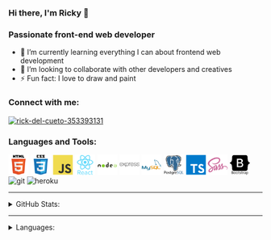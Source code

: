 ### Hi there, I'm Ricky 👋 

### Passionate front-end web developer

- 🌱 I’m currently learning everything I can about frontend web development
- 👯 I’m looking to collaborate with other developers and creatives
- ⚡ Fun fact: I love to draw and paint

### Connect with me:

<p align="left">
<a href="https://linkedin.com/in/rick-del-cueto-353393131" target="blank"><img align="center" src="https://raw.githubusercontent.com/rahuldkjain/github-profile-readme-generator/master/src/images/icons/Social/linked-in-alt.svg" alt="rick-del-cueto-353393131" height="30" width="40" /></a>
</p>

### Languages and Tools:
<div align="left">
    <img src="https://raw.githubusercontent.com/devicons/devicon/master/icons/html5/html5-original-wordmark.svg" alt="html5" width="40" height="40"/>
    <img src="https://raw.githubusercontent.com/devicons/devicon/master/icons/css3/css3-original-wordmark.svg" alt="css3" width="40" height="40"/>
    <img src="https://raw.githubusercontent.com/devicons/devicon/master/icons/javascript/javascript-original.svg" alt="javascript" width="40" height="40"/>
    <img src="https://raw.githubusercontent.com/devicons/devicon/master/icons/react/react-original-wordmark.svg" alt="react" width="40" height="40"/>
    <img src="https://raw.githubusercontent.com/devicons/devicon/master/icons/nodejs/nodejs-original-wordmark.svg" alt="nodejs" width="40" height="40"/>
    <img src="https://raw.githubusercontent.com/devicons/devicon/master/icons/express/express-original-wordmark.svg" alt="express" width="40" height="40"/>
    <img src="https://raw.githubusercontent.com/devicons/devicon/master/icons/mysql/mysql-original-wordmark.svg" alt="mysql" width="40" height="40"/>
    <img src="https://raw.githubusercontent.com/devicons/devicon/master/icons/postgresql/postgresql-original-wordmark.svg" alt="postgresql" width="40" height="40"/>
    <img src="https://raw.githubusercontent.com/devicons/devicon/master/icons/typescript/typescript-original.svg" alt="typescript" width="40" height="40"/>
    <img src="https://raw.githubusercontent.com/devicons/devicon/master/icons/sass/sass-original.svg" alt="sass" width="40" height="40"/>
    <img src="https://raw.githubusercontent.com/devicons/devicon/master/icons/bootstrap/bootstrap-plain-wordmark.svg" alt="bootstrap" width="40" height="40"/>
    <img src="https://www.vectorlogo.zone/logos/git-scm/git-scm-icon.svg" alt="git" width="40" height="40"/>
    <img src="https://www.vectorlogo.zone/logos/heroku/heroku-icon.svg" alt="heroku" width="40" height="40"/>
</div>

---

<details>
<summary>GitHub Stats:</summary>

<img align="left" alt="GitHub Stats" src="https://github-readme-stats-ricmat19-2.vercel.app/api?username=ricmat19&show_icons=true&hide_border=true" />

<br/>
<br/>
<br/>
<br/>
<br/>
<br/>
<br/>
<br/>
<br/>
</details>

---

<details>
<summary>Languages:</summary>

<img align="left" alt="Languages" src="https://github-readme-stats-ricmat19-2.vercel.app/api/top-langs/?username=ricmat19&show_icons=true&hide_border=true" />

</details>

